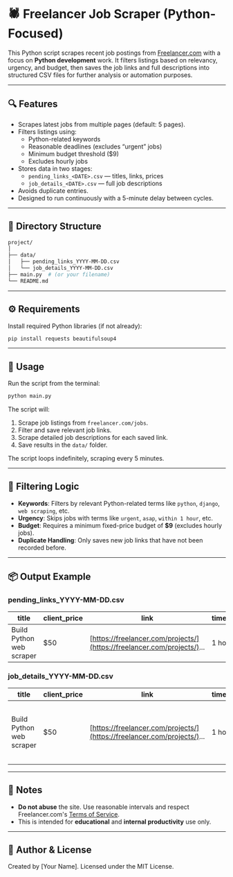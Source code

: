 # 🕷️ Freelancer Job Scraper (Python-Focused)

This Python script scrapes recent job postings from [Freelancer.com](https://www.freelancer.com/) with a focus on **Python development** work. It filters listings based on relevancy, urgency, and budget, then saves the job links and full descriptions into structured CSV files for further analysis or automation purposes.

---

## 🔍 Features

- Scrapes latest jobs from multiple pages (default: 5 pages).
- Filters listings using:
  - Python-related keywords
  - Reasonable deadlines (excludes “urgent” jobs)
  - Minimum budget threshold ($9)
  - Excludes hourly jobs
- Stores data in two stages:
  - `pending_links_<DATE>.csv` — titles, links, prices
  - `job_details_<DATE>.csv` — full job descriptions
- Avoids duplicate entries.
- Designed to run continuously with a 5-minute delay between cycles.

---

## 📁 Directory Structure

```bash
project/
│
├── data/
│   ├── pending_links_YYYY-MM-DD.csv
│   └── job_details_YYYY-MM-DD.csv
├── main.py  # (or your filename)
└── README.md
````

---

## ⚙️ Requirements

Install required Python libraries (if not already):

```bash
pip install requests beautifulsoup4
```

---

## 🚀 Usage

Run the script from the terminal:

```bash
python main.py
```

The script will:

1. Scrape job listings from `freelancer.com/jobs`.
2. Filter and save relevant job links.
3. Scrape detailed job descriptions for each saved link.
4. Save results in the `data/` folder.

The script loops indefinitely, scraping every 5 minutes.

---

## 🎯 Filtering Logic

* **Keywords**: Filters by relevant Python-related terms like `python`, `django`, `web scraping`, etc.
* **Urgency**: Skips jobs with terms like `urgent`, `asap`, `within 1 hour`, etc.
* **Budget**: Requires a minimum fixed-price budget of **\$9** (excludes hourly jobs).
* **Duplicate Handling**: Only saves new job links that have not been recorded before.

---

## 📦 Output Example

### pending\_links\_YYYY-MM-DD.csv

| title                    | client\_price | link                                                                    | timestamp  |
| ------------------------ | ------------- | ----------------------------------------------------------------------- | ---------- |
| Build Python web scraper | \$50          | [https://freelancer.com/projects/](https://freelancer.com/projects/)... | 1 hour ago |

### job\_details\_YYYY-MM-DD.csv

| title                    | client\_price | link                                                                    | timestamp  | description                                              |
| ------------------------ | ------------- | ----------------------------------------------------------------------- | ---------- | -------------------------------------------------------- |
| Build Python web scraper | \$50          | [https://freelancer.com/projects/](https://freelancer.com/projects/)... | 1 hour ago | I need a Python script to scrape product prices from ... |

---

## 🛑 Notes

* **Do not abuse** the site. Use reasonable intervals and respect Freelancer.com's [Terms of Service](https://www.freelancer.com/about/terms).
* This is intended for **educational** and **internal productivity** use only.

---

## 📅 Author & License

Created by \[Your Name].
Licensed under the MIT License.

```
